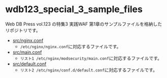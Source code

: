 # wdb123_special_3_sample_files

Web DB Press vol.123 の特集3 実践WAF 第1章のサンプルファイルを格納したリポジトリです。


+ [src/nginx.conf](./src/nginx.conf)
  +  `/etc/nginx/nginx.conf`に対応するファイルです。
+ [src/main.conf](./src/main.conf)
  + `リスト1 /etc/nginx/modsecurity/main.conf`に対応するファイルです。
+ [src/default.conf](./src/default.conf)
  + `リスト2 /etc/nginx/conf.d/default.conf`に対応するファイルです。